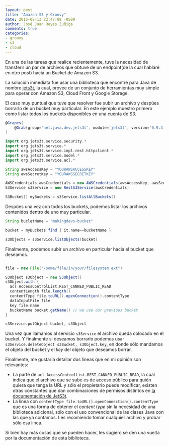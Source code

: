 ```yaml
---
layout: post
title: "Amazon S3 y Groovy"
date: 2015-08-13 22:47:08 -0500
author: José Juan Reyes Zuñiga
comments: true
categories:
- groovy
- s3
- cloud
---
```

En una de las tareas que realice recientemente, tuve la necesidad de transferir un par de archivos que obtuve de un endpoint(de la cual hablaré en otro post) hacia un Bucket de Amazon S3.

La solución inmediata fue usar una biblioteca que encontré para Java de nombre [jets3t][1], la cual, provee de un conjunto de herramientas muy simple para operar con Amazon S3, Cloud Front y Google Storage.

El caso muy puntual que tuve que resolver fue subir un archivo y despúes borrarlo de un bucket muy particular. En este ejemplo muestro primero como listar todos los buckets disponibles en una cuenta de S3.

```groovy
@Grapes(
    @Grab(group='net.java.dev.jets3t', module='jets3t', version='0.9.3')
)

import org.jets3t.service.security.*
import org.jets3t.service.*
import org.jets3t.service.impl.rest.httpclient.*
import org.jets3t.service.model.*
import org.jets3t.service.acl.*

String awsAccessKey = "YOURAWSACCESSKEY"
String awsSecretKey = "YOURAWSSECRETKEY"

AWSCredentials awsCredentials = new AWSCredentials(awsAccessKey, awsSecretKey)
S3Service s3Service = new RestS3Service(awsCredentials)

S3Bucket[] myBuckets = s3Service.listAllBuckets()
```

Despúes una vez con todos los buckets, podemos listar los archivos contenidos dentro de uno muy particular.

```groovy
String bucletName = "makingdevs-bucket"

bucket = myBuckets.find { it.name==bucketName }

s3Objects = s3Service.listObjects(bucket)
```

Finalmente, podemos subir un archivo en particular hacia el bucket que deseamos.

```groovy

file = new File("/some/file/in/your/filesystem.ext")

S3Object s3Object = new S3Object()
s3Object.with {
  acl AccessControlList.REST_CANNED_PUBLIC_READ
  contentLength file.length()
  contentType file.toURL().openConnection().contentType
  dataInputFile file
  key file.name
  bucketName bucket.getName() // we use our previous bucket
}

s3Service.putObject bucket, s3Object
```

Una vez que llamamos al servicio `s3Service` el archivo queda colocado en el bucket. Y finalmente si deseamos borrarlo podemos usar `s3Service.deleteObject s3Bucket, s3Object.key`, en donde sólo mandamos el objeto del bucket y el _key_ del objeto que deseamos borrar.

Finalmente, me gustaría detallar dos líneas que en mi opinión son relevantes:

- La parte de `acl AccessControlList.REST_CANNED_PUBLIC_READ`, la cual indica que el archivo que se sube es de acceso público para quién quiera que tenga la URL y sólo el propietario puede modificar, existen otras constantes que dan combinaciones de permisos distintos en [la documentación de JetS3t][2].
- La línea con `contentType file.toURL().openConnection().contentType` que es una forma de obtener el _content type_ sin la necesidad de una biblioteca adicional, sólo con el uso convencional de las clases Java con las que ya contamos. Les recomiendo tomar cualquier archivo y probar sólo esa línea.

Si bien hay más cosas que se pueden hacer, les sugiero se den una vuelta por la documentación de esta biblioteca.

 [1]: http://www.jets3t.org/
 [2]: http://www.jets3t.org/api/org/jets3t/service/acl/AccessControlList.html
